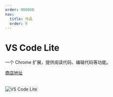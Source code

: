 ```yaml
---
order: 900000
nav:
  title: 作品
  order: 9
---
```


# VS Code Lite

一个 Chrome 扩展，提供阅读代码、编辑代码等功能。

[商店地址](https://chrome.google.com/webstore/detail/vs-code-lite/ijkfhaekoppdoonelabablnmegmcpbna)

<img src="https://tiiit-cn.oss-cn-shenzhen.aliyuncs.com/images/works/vs-code-lite.jpg" style="margin-top: 20px; border:1px solid #ccc;" title="VS Code Lite" alt="VS Code Lite" />
